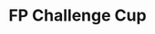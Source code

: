 ---
layout: seasons
slug: fpcc-2020
title: FP Challenge Cup
permalink: '/:categories/:title'
category: f12019-fpcc
menu_title: Standings
menu_icon: /assets/site-img/fpcc-32.png
menu_hide: true
---